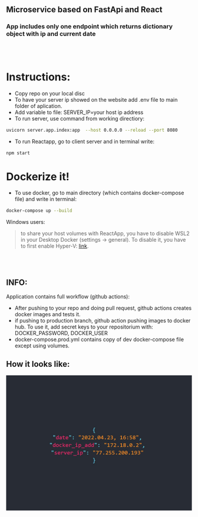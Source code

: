 
## Microservice based on FastApi and React

### App includes only one endpoint which returns dictionary object with ip and current date

<br>
<br>

# Instructions:

* Copy repo on your local disc
* To have your server ip showed on the website add .env file to main folder of aplication.
* Add variable to file: SERVER_IP=your host ip address
* To run server, use command from working directiory: 
```bash
uvicorn server.app.index:app  --host 0.0.0.0 --reload --port 8080
```
* To run Reactapp, go to client server and in terminal write: 
```bash
npm start
```

# Dockerize it!
* To use docker, go to main directory (which contains docker-compose file) and write in terminal:
```bash
docker-compose up --build
```

Windows users:

>to share your host volumes with ReactApp, you have to disable WSL2 in your Desktop Docker (settings -> general). To disable it, you have to first enable Hyper-V: [link](https://docs.microsoft.com/en-us/virtualization/hyper-v-on-windows/quick-start/enable-hyper-v).

<br>
<br>

## INFO:
Application contains full workflow (github actions):
* After pushing to your repo and doing pull request, github actions creates docker images and tests it.
* if pushing to production branch, github action pushing images to docker hub. To use it, add secret keys to your repositorium with: DOCKER_PASSWORD, DOCKER_USER
* docker-compose.prod.yml contains copy of dev docker-compose file except using volumes.

## How it looks like:
![alt text](reactapp.jpg?raw=true)